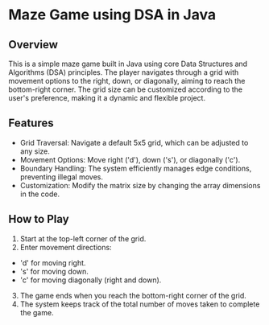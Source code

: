# Maze Game using DSA in Java

## Overview

This is a simple maze game built in Java using core Data Structures and Algorithms (DSA) principles. The player navigates through a grid with movement options to the right, down, or diagonally, aiming to reach the bottom-right corner. The grid size can be customized according to the user's preference, making it a dynamic and flexible project.

## Features

* Grid Traversal: Navigate a default 5x5 grid, which can be adjusted to any size.
* Movement Options: Move right ('d'), down ('s'), or diagonally ('c').
* Boundary Handling: The system efficiently manages edge conditions, preventing illegal moves.
* Customization: Modify the matrix size by changing the array dimensions in the code.

## How to Play

1. Start at the top-left corner of the grid.
2. Enter movement directions:
 * 'd' for moving right.
 * 's' for moving down.
 * 'c' for moving diagonally (right and down).
3. The game ends when you reach the bottom-right corner of the grid.
4. The system keeps track of the total number of moves taken to complete the game.
